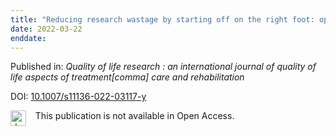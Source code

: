 ```yaml
---
title: "Reducing research wastage by starting off on the right foot: optimally framing the research question."
date: 2022-03-22
enddate:
---
```


Published in: *Quality of life research : an international journal of quality of life aspects of treatment[comma] care and rehabilitation*

DOI: [10.1007/s11136-022-03117-y](https://doi.org/10.1007/s11136-022-03117-y)

<img src="https://upload.wikimedia.org/wikipedia/commons/thumb/0/0e/Closed_Access_logo_transparent.svg/1200px-Closed_Access_logo_transparent.svg.png" alt="drawing" width="25" align="left"/> &nbsp;&nbsp;&nbsp;This publication is not available in Open Access.


